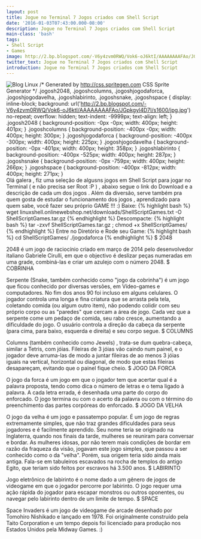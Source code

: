 ```yaml
---
layout: post
title: Jogue no Terminal 7 Jogos criados com Shell Script
date: '2016-01-03T07:43:00.000-08:00'
description: Jogue no Terminal 7 Jogos criados com Shell Script
main-class: 'bash'
tags:
- Shell Script
- Games
image: http://2.bp.blogspot.com/-V6y4zvm0RWQ/Vok6-oJ6ktI/AAAAAAAAFAo/JGpkgyl4D7I/s72-c/jpg.jpg
twitter_text: Jogue no Terminal 7 Jogos criados com Shell Script
introduction: Jogue no Terminal 7 Jogos criados com Shell Script
---
```

![Blog Linux](http://2.bp.blogspot.com/-V6y4zvm0RWQ/Vok6-oJ6ktI/AAAAAAAAFAo/JGpkgyl4D7I/s320/jpg.jpg "Blog Linux")
/* Generated by http://css.spritegen.com CSS Sprite Generator */   .jogosh2048, .jogoshcolumns, .jogoshjogodaforca, .jogoshjogodavelha, .jogoshlabirinto,  .jogoshsnake, .jogoshspace { display: inline-block; background: url('http://2.bp.blogspot.com/-V6y4zvm0RWQ/Vok6-oJ6ktI/AAAAAAAAFAo/JGpkgyl4D7I/s1600/jpg.jpg') no-repeat; overflow: hidden; text-indent: -9999px; text-align: left; }   .jogosh2048 { background-position: -0px -0px; width: 400px; height: 401px; } .jogoshcolumns { background-position: -400px -0px; width: 400px; height: 300px; } .jogoshjogodaforca { background-position: -400px -300px; width: 400px; height: 225px; } .jogoshjogodavelha { background-position: -0px -401px; width: 400px; height: 358px; } .jogoshlabirinto { background-position: -400px -525px; width: 400px; height: 287px; } .jogoshsnake { background-position: -0px -759px; width: 400px; height: 266px; } .jogoshspace { background-position: -400px -812px; width: 400px; height: 271px; }    
Olá galera , fiz uma seleção de algusns jogos em Shell Script para jogar no Terminal ( e não precisa ser Root :P ) , abaixo segue o link do Download e a descrição de cada um dos jogos . Além da diversão, serve também pra quem gosta de estudar o funcionamento dos jogos , aprendizado para quem sabe, você fazer seu próprio GAME !!! :)
Baixe:
{% highlight bash %}
wget linuxshell.onlinewebshop.net/downloads/ShellScriptGames.txt -O ShellScriptGames.tar.gz
{% endhighlight %}
Descompacte:
{% highlight bash %}
tar -zxvf ShellScriptGames.tar.gz ; chmod +x ShellScriptGames/
{% endhighlight %}
Entre no Diretório e Rode seu Game:
{% highlight bash %}
cd ShellScriptGames/
./jogodaforca
{% endhighlight %}
$ 2048
 
2048 é um jogo de raciocínio criado em março de 2014 pelo desenvolvedor italiano Gabriele Cirulli, em que o objectivo é deslizar peças numeradas em uma grade, combiná-las e criar um azulejo com o número 2048.
$ COBRINHA
  
 Serpente (Snake, também conhecido como "jogo da cobrinha") é um jogo que ficou conhecido por diversas versões, em Vídeo-games e computadores. No fim dos anos 90 foi incluso em alguns celulares. O jogador controla uma longa e fina criatura que se arrasta pela tela, coletando comida (ou algum outro item), não podendo colidir com seu próprio corpo ou as "paredes" que cercam a área de jogo. Cada vez que a serpente come um pedaço de comida, seu rabo cresce, aumentando a dificuldade do jogo. O usuário controla a direção da cabeça da serpente (para cima, para baixo, esquerda e direita) e seu corpo segue.
$ COLUMNS
 
 Columns (também conhecido como Jewels) , trata-se dum quebra-cabeça, similar a Tetris, com jóias. Fileiras de 3 jóias vão caindo num painel, e o jogador deve arruma-las de modo a juntar fileiras de ao menos 3 jóias iguais na vertical, horizontal ou diagonal, de modo que estas fileiras desapareçam, evitando que o painel fique cheio.
$ JOGO DA FORCA
 
 O jogo da forca é um jogo em que o jogador tem que acertar qual é a palavra proposta, tendo como dica o número de letras e o tema ligado à palavra. A cada letra errada, é desenhada uma parte do corpo do enforcado. O jogo termina ou com o acerto da palavra ou com o término do preenchimento das partes corpóreas do enforcado.
$ JOGO DA VELHA
 
 O jogo da velha é um jogo e passatempo popular. É um jogo de regras extremamente simples, que não traz grandes dificuldades para seus jogadores e é facilmente aprendido. Seu nome teria se originado na Inglaterra, quando nos finais da tarde, mulheres se reuniram para conversar e bordar. As mulheres idosas, por não terem mais condições de bordar em razão da fraqueza da visão, jogavam este jogo simples, que passou a ser conhecido como o da "velha". Porém, sua origem teria sido ainda mais antiga. Fala-se em tabuleiros escavados na rocha de templos do antigo Egito, que teriam sido feitos por escravos há 3.500 anos.
$ LABIRINTO
 
 Jogo eletrônico de labirinto é o nome dado a um gênero de jogos de videogame em que o jogador percorre por labirinto. O jogo requer uma ação rápida do jogador para escapar monstros ou outros oponentes, ou navegar pelo labirinto dentro de um limite de tempo.
$ SPACE
 
 Space Invaders é um jogo de videogame de arcade desenhado por Tomohiro Nishikado e lançado em 1978. Foi originalmente construído pela Taito Corporation e um tempo depois foi licenciado para produção nos Estados Unidos pela Midway Games. 
:) 
